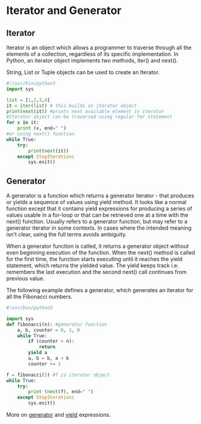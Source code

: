 # Iterator and Generator

## Iterator
Iterator is an object which allows a programmer to traverse through all the elements of a collection, regardless of its specific implementation. In Python, an iterator object implements two methods, iter() and next().

String, List or Tuple objects can be used to create an Iterator.

```python
#!/usr/bin/python3
import sys

list = [1,2,3,4]
it = iter(list) # this builds an iterator object
print(next(it)) #prints next available element in iterator
#Iterator object can be traversed using regular for statement
for x in it:
    print (x, end=" ")
#or using next() function
while True:
    try:
        print(next(it))
    except StopIteration:
        sys.exit()
```

## Generator
A generator is a function which returns a generator iterator - that produces or yields a sequence of values using yield method. It looks like a normal function except that it contains yield expressions for producing a series of values usable in a for-loop or that can be retrieved one at a time with the next() function. Usually refers to a generator function, but may refer to a generator iterator in some contexts. In cases where the intended meaning isn’t clear, using the full terms avoids ambiguity.

When a generator function is called, it returns a generator object without even beginning execution of the function. When the next() method is called for the first time, the function starts executing until it reaches the yield statement, which returns the yielded value. The yield keeps track i.e. remembers the last execution and the second next() call continues from previous value.


The following example defines a generator, which generates an iterator for all the Fibonacci numbers.
```python
#!usr/bin/python3

import sys
def fibonacci(n): #generator function
    a, b, counter = 0, 1, 0
    while True:
        if (counter > n):
            return
        yield a
        a, b = b, a + b
        counter += 1

f = fibonacci(5) #f is iterator object
while True:
    try:
        print (next(f), end=" ")
    except StopIteration:
        sys.exit()
```

More on [generator](https://docs.python.org/3.10/reference/expressions.html#generator-expressions) and [yield](https://docs.python.org/3.10/reference/expressions.html#generator-expressions) expressions.
